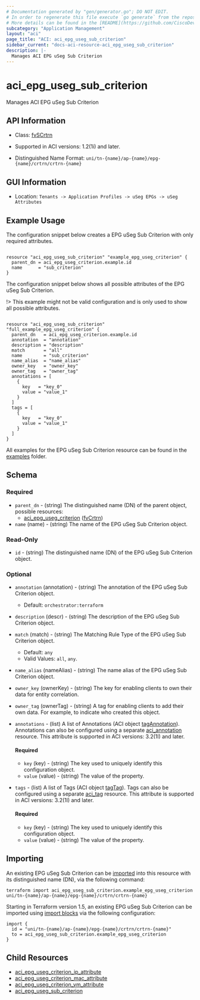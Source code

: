 ```yaml
---
# Documentation generated by "gen/generator.go"; DO NOT EDIT.
# In order to regenerate this file execute `go generate` from the repository root.
# More details can be found in the [README](https://github.com/CiscoDevNet/terraform-provider-aci/blob/master/README.md).
subcategory: "Application Management"
layout: "aci"
page_title: "ACI: aci_epg_useg_sub_criterion"
sidebar_current: "docs-aci-resource-aci_epg_useg_sub_criterion"
description: |-
  Manages ACI EPG uSeg Sub Criterion
---
```


# aci_epg_useg_sub_criterion #

Manages ACI EPG uSeg Sub Criterion



## API Information ##

* Class: [fvSCrtrn](https://pubhub.devnetcloud.com/media/model-doc-latest/docs/app/index.html#/objects/fvSCrtrn/overview)

* Supported in ACI versions: 1.2(1i) and later.

* Distinguished Name Format: `uni/tn-{name}/ap-{name}/epg-{name}/crtrn/crtrn-{name}`

## GUI Information ##

* Location: `Tenants -> Application Profiles -> uSeg EPGs -> uSeg Attributes`

## Example Usage ##

The configuration snippet below creates a EPG uSeg Sub Criterion with only required attributes.

```hcl

resource "aci_epg_useg_sub_criterion" "example_epg_useg_criterion" {
  parent_dn = aci_epg_useg_criterion.example.id
  name      = "sub_criterion"
}

```
The configuration snippet below shows all possible attributes of the EPG uSeg Sub Criterion.

!> This example might not be valid configuration and is only used to show all possible attributes.

```hcl

resource "aci_epg_useg_sub_criterion" "full_example_epg_useg_criterion" {
  parent_dn   = aci_epg_useg_criterion.example.id
  annotation  = "annotation"
  description = "description"
  match       = "all"
  name        = "sub_criterion"
  name_alias  = "name_alias"
  owner_key   = "owner_key"
  owner_tag   = "owner_tag"
  annotations = [
    {
      key   = "key_0"
      value = "value_1"
    }
  ]
  tags = [
    {
      key   = "key_0"
      value = "value_1"
    }
  ]
}

```

All examples for the EPG uSeg Sub Criterion resource can be found in the [examples](https://github.com/CiscoDevNet/terraform-provider-aci/tree/master/examples/resources/aci_epg_useg_sub_criterion) folder.

## Schema ##

### Required ###

* `parent_dn` - (string) The distinguished name (DN) of the parent object, possible resources:
  - [aci_epg_useg_criterion](https://registry.terraform.io/providers/CiscoDevNet/aci/latest/docs/resources/epg_useg_criterion) ([fvCrtrn](https://pubhub.devnetcloud.com/media/model-doc-latest/docs/app/index.html#/objects/fvCrtrn/overview))
* `name` (name) - (string) The name of the EPG uSeg Sub Criterion object.

### Read-Only ###

* `id` - (string) The distinguished name (DN) of the EPG uSeg Sub Criterion object.

### Optional ###
  
* `annotation` (annotation) - (string) The annotation of the EPG uSeg Sub Criterion object.
  - Default: `orchestrator:terraform`
* `description` (descr) - (string) The description of the EPG uSeg Sub Criterion object.
* `match` (match) - (string) The Matching Rule Type of the EPG uSeg Sub Criterion object.
  - Default: `any`
  - Valid Values: `all`, `any`.
* `name_alias` (nameAlias) - (string) The name alias of the EPG uSeg Sub Criterion object.
* `owner_key` (ownerKey) - (string) The key for enabling clients to own their data for entity correlation.
* `owner_tag` (ownerTag) - (string) A tag for enabling clients to add their own data. For example, to indicate who created this object.

* `annotations` - (list) A list of Annotations (ACI object [tagAnnotation](https://pubhub.devnetcloud.com/media/model-doc-latest/docs/app/index.html#/objects/tagAnnotation/overview)). Annotations can also be configured using a separate [aci_annotation](https://registry.terraform.io/providers/CiscoDevNet/aci/latest/docs/resources/annotation) resource. This attribute is supported in ACI versions: 3.2(1l) and later.
  
  #### Required ####
  
  * `key` (key) - (string) The key used to uniquely identify this configuration object.
  * `value` (value) - (string) The value of the property.

* `tags` - (list) A list of Tags (ACI object [tagTag](https://pubhub.devnetcloud.com/media/model-doc-latest/docs/app/index.html#/objects/tagTag/overview)). Tags can also be configured using a separate [aci_tag](https://registry.terraform.io/providers/CiscoDevNet/aci/latest/docs/resources/tag) resource. This attribute is supported in ACI versions: 3.2(1l) and later.
  
  #### Required ####
  
  * `key` (key) - (string) The key used to uniquely identify this configuration object.
  * `value` (value) - (string) The value of the property.

## Importing

An existing EPG uSeg Sub Criterion can be [imported](https://www.terraform.io/docs/import/index.html) into this resource with its distinguished name (DN), via the following command:

```
terraform import aci_epg_useg_sub_criterion.example_epg_useg_criterion uni/tn-{name}/ap-{name}/epg-{name}/crtrn/crtrn-{name}
```

Starting in Terraform version 1.5, an existing EPG uSeg Sub Criterion can be imported
using [import blocks](https://developer.hashicorp.com/terraform/language/import) via the following configuration:

```
import {
  id = "uni/tn-{name}/ap-{name}/epg-{name}/crtrn/crtrn-{name}"
  to = aci_epg_useg_sub_criterion.example_epg_useg_criterion
}
```

## Child Resources
  
  - [aci_epg_useg_criterion_ip_attribute](https://registry.terraform.io/providers/CiscoDevNet/aci/latest/docs/resources/epg_useg_criterion_ip_attribute)
  - [aci_epg_useg_criterion_mac_attribute](https://registry.terraform.io/providers/CiscoDevNet/aci/latest/docs/resources/epg_useg_criterion_mac_attribute)
  - [aci_epg_useg_criterion_vm_attribute](https://registry.terraform.io/providers/CiscoDevNet/aci/latest/docs/resources/epg_useg_criterion_vm_attribute)
  - [aci_epg_useg_sub_criterion](https://registry.terraform.io/providers/CiscoDevNet/aci/latest/docs/resources/epg_useg_sub_criterion)